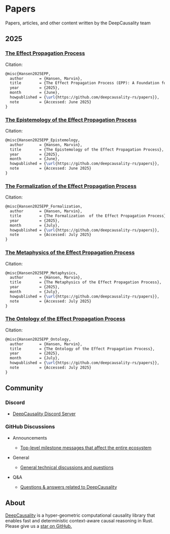 [//]: # (---)

[//]: # (SPDX-License-Identifier: MIT)

[//]: # (---)

# Papers
Papers, articles, and other content written by the DeepCausality team

## 2025

### [The Effect Propagation Process](/effect_propagation_process/epp.pdf)

Citation:
```latex
@misc{Hansen2025EPP,
  author       = {Hansen, Marvin},
  title        = {The Effect Propagation Process (EPP): A Foundation for Dynamic Causality},
  year         = {2025},
  month        = {June},
  howpublished = {\url{https://github.com/deepcausality-rs/papers}},
  note         = {Accessed: June 2025}
}
```

### [The Epistemology of the Effect Propagation Process](/epistemology_effect_propagation_process/epp_epistemology.pdf)

Citation:
```latex
@misc{Hansen2025EPP_Epistemology,
  author       = {Hansen, Marvin},
  title        = {The Epistemology of the Effect Propagation Process},
  year         = {2025},
  month        = {June},
  howpublished = {\url{https://github.com/deepcausality-rs/papers}},
  note         = {Accessed: June 2025}
}
```

### [The Formalization of the Effect Propagation Process](/formalization_effect_propagation_process/epp_formalization.pdf)

Citation:
```latex
@misc{Hansen2025EPP_Formalization,
  author       = {Hansen, Marvin},
  title        = {The Formalization  of the Effect Propagation Process},
  year         = {2025},
  month        = {July},
  howpublished = {\url{https://github.com/deepcausality-rs/papers}},
  note         = {Accessed: July 2025}
}
```

### [The Metaphysics of the Effect Propagation Process](/metaphysics_effect_propagation_process/epp_metaphysics.pdf)

Citation:
```latex
@misc{Hansen2025EPP_Metaphysics,
  author       = {Hansen, Marvin},
  title        = {The Metaphysics of the Effect Propagation Process},
  year         = {2025},
  month        = {July},
  howpublished = {\url{https://github.com/deepcausality-rs/papers}},
  note         = {Accessed: July 2025}
}
```

### [The Ontology of the Effect Propagation Process](/ontology_effect_propagation_process/epp_ontology.pdf)

Citation:
```latex
@misc{Hansen2025EPP_Ontology,
  author       = {Hansen, Marvin},
  title        = {The Ontology of the Effect Propagation Process},
  year         = {2025},
  month        = {July},
  howpublished = {\url{https://github.com/deepcausality-rs/papers}},
  note         = {Accessed: July 2025}
}
```

## Community

### Discord

* [DeepCausality Discord Server](https://discord.gg/Bxj9P7JXSj)

### GitHub Discussions

* Announcements
    - [Top-level milestone messages that affect the entire ecosystem](https://github.com/orgs/deepcausality-rs/discussions/categories/announcements)

* General
    - [General technical discussions and questions](https://github.com/orgs/deepcausality-rs/discussions/categories/general)


* Q&A
    - [Questions & answers related to DeepCausality](https://github.com/orgs/deepcausality-rs/discussions/categories/q-a)


## About

[DeepCausality](https://deepcausality.com/) is a hyper-geometric computational causality library that enables fast and
deterministic context-aware causal reasoning in Rust. Please give us a [star on GitHub.](https://github.com/deepcausality-rs/deep_causality)